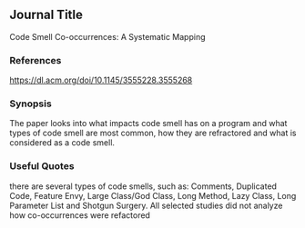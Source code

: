 ## Journal Title

Code Smell Co-occurrences: A Systematic Mapping

### References

https://dl.acm.org/doi/10.1145/3555228.3555268

### Synopsis

The paper looks into what impacts code smell has on a program and what types of code smell are most common, how they are refractored and what is considered as a code smell.

### Useful Quotes

there are several types of code smells, such as: Comments, Duplicated Code, Feature Envy, Large Class/God Class, Long Method, Lazy Class, Long Parameter List and Shotgun Surgery.
All selected studies did not analyze how co-occurrences were refactored
